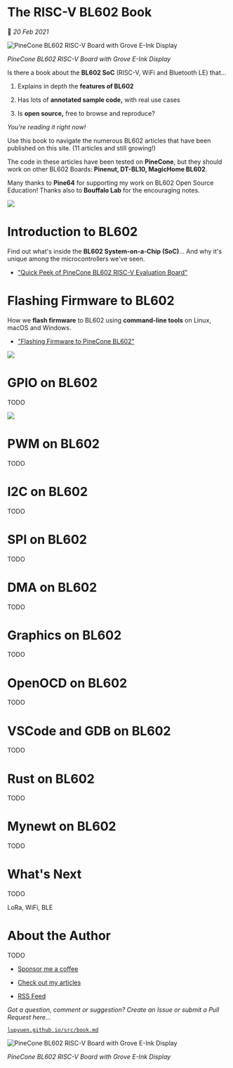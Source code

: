 # The RISC-V BL602 Book

📝 _20 Feb 2021_

![PineCone BL602 RISC-V Board with Grove E-Ink Display](https://lupyuen.github.io/images/book-title.jpg)

_PineCone BL602 RISC-V Board with Grove E-Ink Display_

Is there a book about the __BL602 SoC__ (RISC-V, WiFi and Bluetooth LE) that...

1.  Explains in depth the __features of BL602__

1.  Has lots of __annotated sample code,__ with real use cases

1.  Is __open source,__ free to browse and reproduce?

_You're reading it right now!_

Use this book to navigate the numerous BL602 articles that have been published on this site. (11 articles and still growing!)

The code in these articles have been tested on __PineCone__, but they should work on other BL602 Boards: __Pinenut, DT-BL10, MagicHome BL602__.

Many thanks to __Pine64__ for supporting my work on BL602 Open Source Education! Thanks also to __Bouffalo Lab__ for the encouraging notes.

![](https://lupyuen.github.io/images/book-pinecone.jpg)

# Introduction to BL602

Find out what's inside the __BL602 System-on-a-Chip (SoC)__... And why it's unique among the microcontrollers we've seen.

-   ["Quick Peek of PineCone BL602 RISC-V Evaluation Board"](https://lupyuen.github.io/articles/pinecone)

# Flashing Firmware to BL602

How we __flash firmware__ to BL602 using __command-line tools__ on Linux, macOS and Windows.

-   ["Flashing Firmware to PineCone BL602"](https://lupyuen.github.io/articles/flash)

![](https://lupyuen.github.io/images/book-flash.jpg)

# GPIO on BL602

TODO

![](https://lupyuen.github.io/images/book-led.jpg)

# PWM on BL602

TODO

# I2C on BL602

TODO

# SPI on BL602

TODO

# DMA on BL602

TODO

# Graphics on BL602

TODO

# OpenOCD on BL602

TODO

# VSCode and GDB on BL602

TODO

# Rust on BL602

TODO

# Mynewt on BL602

TODO

# What's Next

TODO

LoRa, WiFi, BLE

# About the Author

TODO

-   [Sponsor me a coffee](https://github.com/sponsors/lupyuen)

-   [Check out my articles](https://lupyuen.github.io)

-   [RSS Feed](https://lupyuen.github.io/rss.xml)

_Got a question, comment or suggestion? Create an Issue or submit a Pull Request here..._

[`lupyuen.github.io/src/book.md`](https://github.com/lupyuen/lupyuen.github.io/blob/master/src/book.md)

![PineCone BL602 RISC-V Board with Grove E-Ink Display](https://lupyuen.github.io/images/book-title3.jpg)

_PineCone BL602 RISC-V Board with Grove E-Ink Display_

